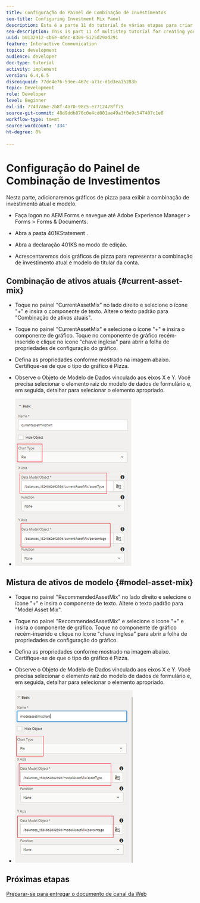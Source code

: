 ```yaml
---
title: Configuração do Painel de Combinação de Investimentos
seo-title: Configuring Investment Mix Panel
description: Esta é a parte 11 do tutorial de várias etapas para criar seu primeiro documento de comunicações interativas.Nesta parte, adicionaremos gráficos de pizza para exibir o mix de investimento atual e de modelo.
seo-description: This is part 11 of multistep tutorial for creating your first interactive communications document.In this part, we will add pie charts to display the current and model investment mix.
uuid: b0132912-cb6e-4dec-8309-5125d29ad291
feature: Interactive Communication
topics: development
audience: developer
doc-type: tutorial
activity: implement
version: 6.4,6.5
discoiquuid: 77de4e76-53ee-467c-a71c-d1d3ea15283b
topic: Development
role: Developer
level: Beginner
exl-id: 774d7a6e-2b8f-4a70-98c5-e7712478ff75
source-git-commit: 48d9ddb870c0e4cd001ae49a3f0e9c547407c1e8
workflow-type: tm+mt
source-wordcount: '334'
ht-degree: 0%

---
```


# Configuração do Painel de Combinação de Investimentos

Nesta parte, adicionaremos gráficos de pizza para exibir a combinação de investimento atual e modelo.

* Faça logon no AEM Forms e navegue até Adobe Experience Manager > Forms > Forms &amp; Documents.

* Abra a pasta 401KStatement .

* Abra a declaração 401KS no modo de edição.

* Acrescentaremos dois gráficos de pizza para representar a combinação de investimento atual e modelo do titular da conta.

## Combinação de ativos atuais {#current-asset-mix}

* Toque no painel &quot;CurrentAssetMix&quot; no lado direito e selecione o ícone &quot;+&quot; e insira o componente de texto. Altere o texto padrão para &quot;Combinação de ativos atuais&quot;.

* Toque no painel &quot;CurrentAssetMix&quot; e selecione o ícone &quot;+&quot; e insira o componente de gráfico. Toque no componente de gráfico recém-inserido e clique no ícone &quot;chave inglesa&quot; para abrir a folha de propriedades de configuração do gráfico.

* Defina as propriedades conforme mostrado na imagem abaixo. Certifique-se de que o tipo do gráfico é Pizza.

* Observe o Objeto de Modelo de Dados vinculado aos eixos X e Y. Você precisa selecionar o elemento raiz do modelo de dados de formulário e, em seguida, detalhar para selecionar o elemento apropriado.

* ![currentassetmix](assets/currentassetmixchart.png)

## Mistura de ativos de modelo {#model-asset-mix}

* Toque no painel &quot;RecommendedAssetMix&quot; no lado direito e selecione o ícone &quot;+&quot; e insira o componente de texto. Altere o texto padrão para &quot;Model Asset Mix&quot;.

* Toque no painel &quot;RecommendedAssetMix&quot; e selecione o ícone &quot;+&quot; e insira o componente de gráfico. Toque no componente de gráfico recém-inserido e clique no ícone &quot;chave inglesa&quot; para abrir a folha de propriedades de configuração do gráfico.

* Defina as propriedades conforme mostrado na imagem abaixo. Certifique-se de que o tipo do gráfico é Pizza.

* Observe o Objeto de Modelo de Dados vinculado aos eixos X e Y. Você precisa selecionar o elemento raiz do modelo de dados de formulário e, em seguida, detalhar para selecionar o elemento apropriado.

* ![assettype](assets/modelassettypechart.png)

## Próximas etapas

[Preparar-se para entregar o documento de canal da Web](./parttwelve.md)
